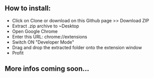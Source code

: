 ## How to install:
- Click on Clone or download on this Github page >> Download ZIP
- Extract .zip archive to ~Desktop
- Open Google Chrome
- Enter this URL: chrome://extensions
- Switch ON "Developer Mode"
- Drag and drop the extracted folder onto the extension window
- Profit

## More infos coming soon...
